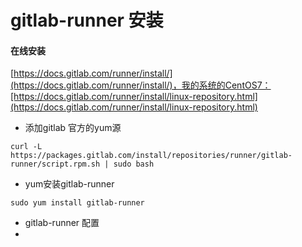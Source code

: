 # gitlab-runner 安装

#### 在线安装

[https://docs.gitlab.com/runner/install/](https://docs.gitlab.com/runner/install/)，我的系统的CentOS7：[https://docs.gitlab.com/runner/install/linux-repository.html](https://docs.gitlab.com/runner/install/linux-repository.html)

* 添加gitlab 官方的yum源

```
curl -L https://packages.gitlab.com/install/repositories/runner/gitlab-runner/script.rpm.sh | sudo bash
```

* yum安装gitlab-runner

```
sudo yum install gitlab-runner
```

* gitlab-runner 配置
* 



